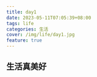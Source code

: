```yaml
---
title: day1
date: 2023-05-11T07:05:39+08:00
tags: life
categories: 生活
cover: /img/life/day1.jpg
feature: true
---
```


## 生活真美好
